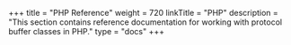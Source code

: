 +++
title = "PHP Reference"
weight = 720
linkTitle = "PHP"
description = "This section contains reference documentation for working with protocol buffer classes in PHP."
type = "docs"
+++
